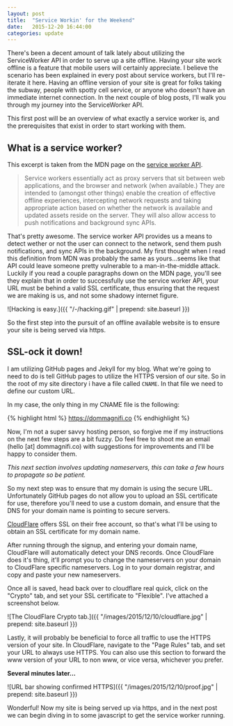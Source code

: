 ```yaml
---
layout: post
title:  "Service Workin' for the Weekend"
date:   2015-12-20 16:44:00
categories: update
---
```


There's been a decent amount of talk lately about utilizing the ServiceWorker API in order to serve up a site offline. Having your site work offline is a feature that mobile users will certainly appreciate. I believe the scenario has been explained in every post about service workers, but I'll re-iterate it here. Having an offline version of your site is great for folks taking the subway, people with spotty cell service, or anyone who doesn't have an immediate internet connection. In the next couple of blog posts, I'll walk you through my journey into the ServiceWorker API.

This first post will be an overview of what exactly a service worker is, and the prerequisites that exist in order to start working with them.

What is a service worker?
---

This excerpt is taken from the MDN page on the [service worker API](https://developer.mozilla.org/en-US/docs/Web/API/Service_Worker_API).

> Service workers essentially act as proxy servers that sit between web applications, and the browser and network (when available.) They are intended to (amongst other things) enable the creation of effective offline experiences, intercepting network requests and taking appropriate action based on whether the network is available and updated assets reside on the server. They will also allow access to push notifications and background sync APIs.

That's pretty awesome. The service worker API provides us a means to detect wether or not the user can connect to the network, send them push notifications, and sync APIs in the background. My first thought when I read this definition from MDN was probably the same as yours...seems like that API could leave someone pretty vulnerable to a man-in-the-middle attack. Luckily if you read a couple paragraphs down on the MDN page, you'll see they explain that in order to successfully use the service worker API, your URL must be behind a valid SSL certificate, thus ensuring that the request we are making is us, and not some shadowy internet figure.

![Hacking is easy.]({{ "/-/hacking.gif" | prepend: site.baseurl }})

So the first step into the pursuit of an offline available website is to ensure your site is being served via https.

SSL-ock it down!
---

I am utilizing GitHub pages and Jekyll for my blog. What we're going to need to do is tell GitHub pages to utilize the HTTPS version of our site. So in the root of my site directory i have a file called `CNAME`. In that file we need to define our custom URL.

In my case, the only thing in my CNAME file is the following:

{% highlight html %}
https://dommagnifi.co
{% endhighlight %}

Now, I'm not a super savvy hosting person, so forgive me if my instructions on the next few steps are a bit fuzzy. Do feel free to shoot me an email (hello [at] dommagnifi.co) with suggestions for improvements and I'll be happy to consider them.

*This next section involves updating nameservers, this can take a few hours to propagate so be patient.*

So my next step was to ensure that my domain is using the secure URL. Unfortunately GitHub pages do not allow you to upload an SSL certificate for use, therefore you'll need to use a custom domain, and ensure that the DNS for your domain name is pointing to secure servers.

[CloudFlare](https://www.cloudflare.com/) offers SSL on their free account, so that's what I'll be using to obtain an SSL certificate for my domain name.

After running through the signup, and entering your domain name, CloudFlare will automatically detect your DNS records. Once CloudFlare does it's thing, it'll prompt you to change the nameservers on your domain to CloudFlare specific nameservers. Log in to your domain registrar, and copy and paste your new nameservers.

Once all is saved, head back over to cloudflare real quick, click on the "Crypto" tab, and set your SSL certificate to "Flexible". I've attached a screenshot below.

![The CloudFlare Crypto tab.]({{ "/images/2015/12/10/cloudflare.jpg" | prepend: site.baseurl }})

Lastly, it will probably be beneficial to force all traffic to use the HTTPS version of your site. In CloudFlare, navigate to the "Page Rules" tab, and set your URL to always use HTTPS. You can also use this section to forward the www version of your URL to non www, or vice versa, whichever you prefer.

**Several minutes later...**

![URL bar showing confirmed HTTPS]({{ "/images/2015/12/10/proof.jpg" | prepend: site.baseurl }})

Wonderful! Now my site is being served up via https, and in the next post we can begin diving in to some javascript to get the service worker running.